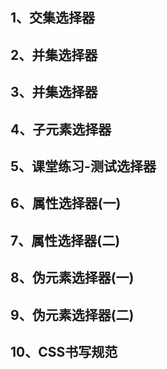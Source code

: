 
## 1、交集选择器
## 2、并集选择器
## 3、并集选择器
## 4、子元素选择器
## 5、课堂练习-测试选择器
## 6、属性选择器(一)
## 7、属性选择器(二)
## 8、伪元素选择器(一)
## 9、伪元素选择器(二)
## 10、CSS书写规范
